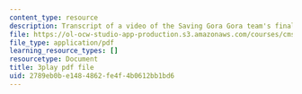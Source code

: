 ```yaml
---
content_type: resource
description: Transcript of a video of the Saving Gora Gora team's final presentation.
file: https://ol-ocw-studio-app-production.s3.amazonaws.com/courses/cms-611j-creating-video-games-fall-2014/2789eb0be1484862fe4f4b0612bb1bd6_sKolTx6sxUo.pdf
file_type: application/pdf
learning_resource_types: []
resourcetype: Document
title: 3play pdf file
uid: 2789eb0b-e148-4862-fe4f-4b0612bb1bd6
---
```

